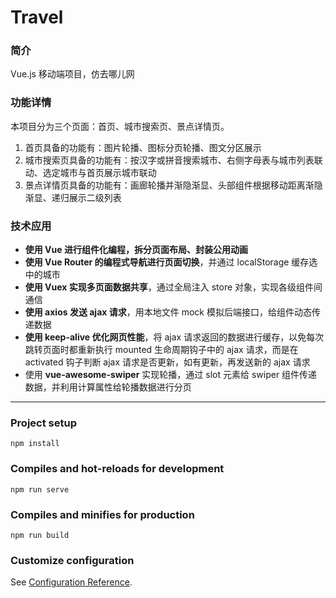 # Travel

### 简介

Vue.js 移动端项目，仿去哪儿网

### 功能详情

本项目分为三个页面：首页、城市搜索页、景点详情页。

1. 首页具备的功能有：图片轮播、图标分页轮播、图文分区展示
2. 城市搜索页具备的功能有：按汉字或拼音搜索城市、右侧字母表与城市列表联动、选定城市与首页展示城市联动
3. 景点详情页具备的功能有：画廊轮播并渐隐渐显、头部组件根据移动距离渐隐渐显、递归展示二级列表

### 技术应用

- **使用 Vue 进行组件化编程，拆分页面布局、封装公用动画**
- **使用 Vue Router 的编程式导航进行页面切换**，并通过 localStorage 缓存选中的城市
- **使用 Vuex 实现多页面数据共享**，通过全局注入 store 对象，实现各级组件间通信
- **使用 axios 发送 ajax 请求**，用本地文件 mock 模拟后端接口，给组件动态传递数据
- **使用 keep-alive 优化网页性能**，将 ajax 请求返回的数据进行缓存，以免每次跳转页面时都重新执行 mounted 生命周期钩子中的 ajax 请求，而是在 activated 钩子判断 ajax 请求是否更新，如有更新，再发送新的 ajax 请求
- 使用 **vue-awesome-swiper** 实现轮播，通过 slot 元素给 swiper 组件传递数据，并利用计算属性给轮播数据进行分页

---

### Project setup

```
npm install
```

### Compiles and hot-reloads for development

```
npm run serve
```

### Compiles and minifies for production

```
npm run build
```

### Customize configuration

See [Configuration Reference](https://cli.vuejs.org/config/).
